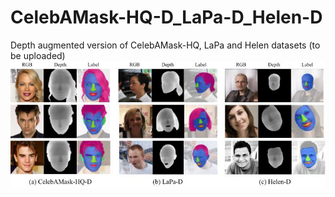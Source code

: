 # CelebAMask-HQ-D_LaPa-D_Helen-D

Depth augmented version of CelebAMask-HQ, LaPa and Helen datasets (to be uploaded)
![alt text](https://github.com/jyunlee/CelebAMask-HQ-D_LaPa-D_Helen-D/blob/main/images/img.jpg)
